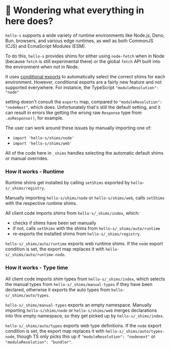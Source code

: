 # 👋 Wondering what everything in here does?

`hello-s` supports a wide variety of runtime environments like Node.js, Deno, Bun, browsers, and various
edge runtimes, as well as both CommonJS (CJS) and EcmaScript Modules (ESM).

To do this, `hello-s` provides shims for either using `node-fetch` when in Node (because `fetch` is still experimental there) or the global `fetch` API built into the environment when not in Node.

It uses [conditional exports](https://nodejs.org/api/packages.html#conditional-exports) to
automatically select the correct shims for each environment. However, conditional exports are a fairly new
feature and not supported everywhere. For instance, the TypeScript `"moduleResolution": "node"`

setting doesn't consult the `exports` map, compared to `"moduleResolution": "nodeNext"`, which does.
Unfortunately that's still the default setting, and it can result in errors like
getting the wrong raw `Response` type from `.asResponse()`, for example.

The user can work around these issues by manually importing one of:

- `import 'hello-s/shims/node'`
- `import 'hello-s/shims/web'`

All of the code here in `_shims` handles selecting the automatic default shims or manual overrides.

### How it works - Runtime

Runtime shims get installed by calling `setShims` exported by `hello-s/_shims/registry`.

Manually importing `hello-s/shims/node` or `hello-s/shims/web`, calls `setShims` with the respective runtime shims.

All client code imports shims from `hello-s/_shims/index`, which:

- checks if shims have been set manually
- if not, calls `setShims` with the shims from `hello-s/_shims/auto/runtime`
- re-exports the installed shims from `hello-s/_shims/registry`.

`hello-s/_shims/auto/runtime` exports web runtime shims.
If the `node` export condition is set, the export map replaces it with `hello-s/_shims/auto/runtime-node`.

### How it works - Type time

All client code imports shim types from `hello-s/_shims/index`, which selects the manual types from `hello-s/_shims/manual-types` if they have been declared, otherwise it exports the auto types from `hello-s/_shims/auto/types`.

`hello-s/_shims/manual-types` exports an empty namespace.
Manually importing `hello-s/shims/node` or `hello-s/shims/web` merges declarations into this empty namespace, so they get picked up by `hello-s/_shims/index`.

`hello-s/_shims/auto/types` exports web type definitions.
If the `node` export condition is set, the export map replaces it with `hello-s/_shims/auto/types-node`, though TS only picks this up if `"moduleResolution": "nodenext"` or `"moduleResolution": "bundler"`.
